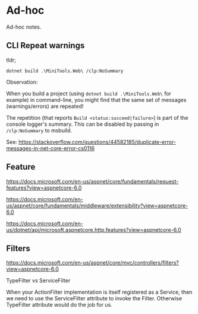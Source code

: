 # Ad-hoc

Ad-hoc notes.

## CLI Repeat warnings

tldr;

`dotnet build .\MiniTools.Web\ /clp:NoSummary`

Observation:

When you build a project (using `dotnet build .\MiniTools.Web\` for example) in command-line,
you might find that the same set of messages (warnings/errors) are repeated!

The repetition (that reports `Build <status:succeed|failure>`)  is part of the console logger's summary. 
This can be disabled by passing in `/clp:NoSummary` to msbuild. 

See: https://stackoverflow.com/questions/44582185/duplicate-error-messages-in-net-core-error-cs0116

## Feature

https://docs.microsoft.com/en-us/aspnet/core/fundamentals/request-features?view=aspnetcore-6.0

https://docs.microsoft.com/en-us/aspnet/core/fundamentals/middleware/extensibility?view=aspnetcore-6.0

https://docs.microsoft.com/en-us/dotnet/api/microsoft.aspnetcore.http.features?view=aspnetcore-6.0


## Filters

https://docs.microsoft.com/en-us/aspnet/core/mvc/controllers/filters?view=aspnetcore-6.0


TypeFilter vs ServiceFilter

When your ActionFilter implementation is itself registered as a Service, 
then we need to use the ServiceFilter attribute to invoke the Filter. 
Otherwise TypeFilter attribute would do the job for us.
